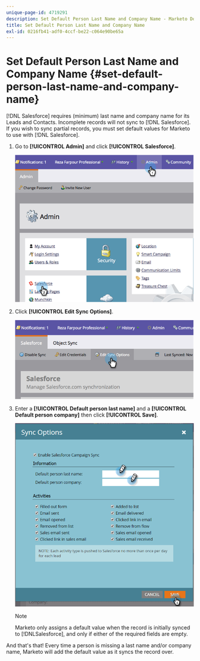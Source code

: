 ```yaml
---
unique-page-id: 4719291
description: Set Default Person Last Name and Company Name - Marketo Docs - Product Documentation
title: Set Default Person Last Name and Company Name
exl-id: 0216fb41-adf0-4ccf-be22-c064e90be65a
---
```

# Set Default Person Last Name and Company Name {#set-default-person-last-name-and-company-name}

[!DNL Salesforce] requires (minimum) last name and company name for its Leads and Contacts. Incomplete records will not sync to [!DNL Salesforce]. If you wish to sync partial records, you must set default values for Marketo to use with [!DNL Salesforce].

1. Go to **[!UICONTROL Admin]** and click **[!UICONTROL Salesforce]**.

   ![](assets/image2014-12-9-13-3a41-3a58.png)

1. Click **[!UICONTROL Edit Sync Options]**.

   ![](assets/image2014-12-9-13-3a42-3a6.png)

1. Enter a **[!UICONTROL Default person last name]** and a **[!UICONTROL Default person company]** then click **[!UICONTROL Save]**.

   ![](assets/sync-options-hands.png)

   >[!NOTE]
   >
   >Marketo only assigns a default value when the record is initially synced to [!DNLSalesforce], and only if either of the required fields are empty.

And that's that! Every time a person is missing a last name and/or company name, Marketo will add the default value as it syncs the record over.
